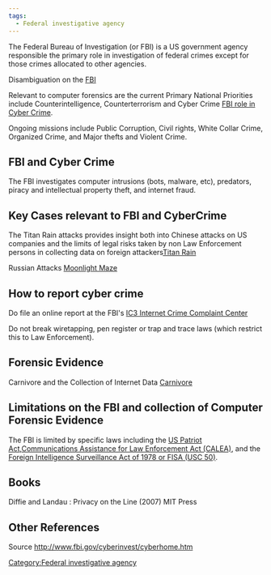 ```yaml
---
tags:
  - Federal investigative agency 
---
```

The Federal Bureau of Investigation (or FBI) is a US government agency
responsible the primary role in investigation of federal crimes except
for those crimes allocated to other agencies.

Disambiguation on the
[FBI](http://en.wikipedia.org/wiki/Federal_Bureau_of_Investigation)

Relevant to computer forensics are the current Primary National
Priorities include Counterintelligence, Counterterrorism and Cyber Crime
[FBI role in Cyber Crime](http://www.fbi.gov/cyberinvest/cyberhome.htm).

Ongoing missions include Public Corruption, Civil rights, White Collar
Crime, Organized Crime, and Major thefts and Violent Crime.

## FBI and Cyber Crime

The FBI investigates computer intrusions (bots, malware, etc),
predators, piracy and intellectual property theft, and internet fraud.

## Key Cases relevant to FBI and CyberCrime

The Titan Rain attacks provides insight both into Chinese attacks on US
companies and the limits of legal risks taken by non Law Enforcement
persons in collecting data on foreign attackers[Titan
Rain](http://en.wikipedia.org/wiki/Titan_Rain)

Russian Attacks [Moonlight Maze](http://en.wikipedia.org/wiki/Moonlight_Maze)

## How to report cyber crime

Do file an online report at the FBI's [IC3 Internet Crime Complaint
Center](http://www.ic3.gov/)

Do not break wiretapping, pen register or trap and trace laws (which
restrict this to Law Enforcement).

## Forensic Evidence

Carnivore and the Collection of Internet Data
[Carnivore](http://en.wikipedia.org/wiki/Carnivore_(FBI))

## Limitations on the FBI and collection of Computer Forensic Evidence

The FBI is limited by specific laws including the [US Patriot
Act](http://en.wikipedia.org/wiki/USA_PATRIOT_Act),[Communications
Assistance for Law Enforcement Act
(CALEA)](http://en.wikipedia.org/wiki/Communications_Assistance_for_Law_Enforcement_Act),
and the [Foreign Intelligence Surveillance Act of 1978 or FISA (USC
50)](http://en.wikipedia.org/wiki/Foreign_Intelligence_Surveillance_Act).

## Books

Diffie and Landau : Privacy on the Line (2007) MIT Press

## Other References

Source <http://www.fbi.gov/cyberinvest/cyberhome.htm>

[Category:Federal investigative
agency](category:federal_investigative_agency.md)